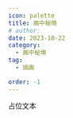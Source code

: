 ```yaml
---
icon: palette
title: 画中秘境
# author: 
date: 2023-10-22
category:
  - 画中秘境
tag:
  - 插画

order: -1
---
```

<!-- more -->

占位文本

<FakeAds />
